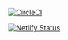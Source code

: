 [![CircleCI](https://circleci.com/gh/fireflies/tree/main.svg?style=svg)](https://circleci.com/gh/fireflies/tree/main)

[![Netlify Status](https://api.netlify.com/api/v1/badges/c23e6fd9-8b32-4be0-a159-7886ba4ba714/deploy-status)](https://app.netlify.com/sites/jerem-fireflies/deploys)
